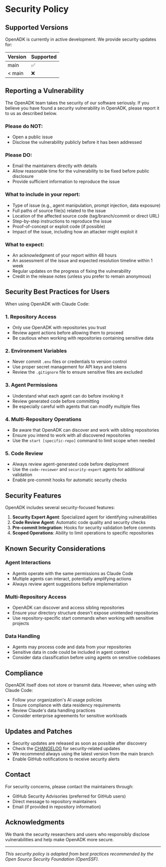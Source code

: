 # Security Policy

## Supported Versions

OpenADK is currently in active development. We provide security updates for:

| Version | Supported          |
| ------- | ------------------ |
| main    | :white_check_mark: |
| < main  | :x:                |

## Reporting a Vulnerability

The OpenADK team takes the security of our software seriously. If you believe you have found a security vulnerability in OpenADK, please report it to us as described below.

### Please do NOT:

* Open a public issue
* Disclose the vulnerability publicly before it has been addressed

### Please DO:

* Email the maintainers directly with details
* Allow reasonable time for the vulnerability to be fixed before public disclosure
* Provide sufficient information to reproduce the issue

### What to include in your report:

* Type of issue (e.g., agent manipulation, prompt injection, data exposure)
* Full paths of source file(s) related to the issue
* Location of the affected source code (tag/branch/commit or direct URL)
* Step-by-step instructions to reproduce the issue
* Proof-of-concept or exploit code (if possible)
* Impact of the issue, including how an attacker might exploit it

### What to expect:

* An acknowledgment of your report within 48 hours
* An assessment of the issue and expected resolution timeline within 1 week
* Regular updates on the progress of fixing the vulnerability
* Credit in the release notes (unless you prefer to remain anonymous)

## Security Best Practices for Users

When using OpenADK with Claude Code:

### 1. Repository Access
* Only use OpenADK with repositories you trust
* Review agent actions before allowing them to proceed
* Be cautious when working with repositories containing sensitive data

### 2. Environment Variables
* Never commit `.env` files or credentials to version control
* Use proper secret management for API keys and tokens
* Review the `.gitignore` file to ensure sensitive files are excluded

### 3. Agent Permissions
* Understand what each agent can do before invoking it
* Review generated code before committing
* Be especially careful with agents that can modify multiple files

### 4. Multi-Repository Operations
* Be aware that OpenADK can discover and work with sibling repositories
* Ensure you intend to work with all discovered repositories
* Use the `start [specific-repo]` command to limit scope when needed

### 5. Code Review
* Always review agent-generated code before deployment
* Use the `code-reviewer` and `security-expert` agents for additional validation
* Enable pre-commit hooks for automatic security checks

## Security Features

OpenADK includes several security-focused features:

1. **Security Expert Agent**: Specialized agent for identifying vulnerabilities
2. **Code Review Agent**: Automatic code quality and security checks
3. **Pre-commit Integration**: Hooks for security validation before commits
4. **Scoped Operations**: Ability to limit operations to specific repositories

## Known Security Considerations

### Agent Interactions
* Agents operate with the same permissions as Claude Code
* Multiple agents can interact, potentially amplifying actions
* Always review agent suggestions before implementation

### Multi-Repository Access
* OpenADK can discover and access sibling repositories
* Ensure your directory structure doesn't expose unintended repositories
* Use repository-specific start commands when working with sensitive projects

### Data Handling
* Agents may process code and data from your repositories
* Sensitive data in code could be included in agent context
* Consider data classification before using agents on sensitive codebases

## Compliance

OpenADK itself does not store or transmit data. However, when using with Claude Code:

* Follow your organization's AI usage policies
* Ensure compliance with data residency requirements
* Review Claude's data handling practices
* Consider enterprise agreements for sensitive workloads

## Updates and Patches

* Security updates are released as soon as possible after discovery
* Check the [CHANGELOG](CHANGELOG.md) for security-related updates
* We recommend always using the latest version from the main branch
* Enable GitHub notifications to receive security alerts

## Contact

For security concerns, please contact the maintainers through:
* GitHub Security Advisories (preferred for GitHub users)
* Direct message to repository maintainers
* Email (if provided in repository information)

## Acknowledgments

We thank the security researchers and users who responsibly disclose vulnerabilities and help make OpenADK more secure.

---

*This security policy is adapted from best practices recommended by the Open Source Security Foundation (OpenSSF).*
